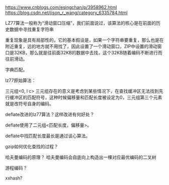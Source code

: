 https://www.cnblogs.com/esingchan/p/3958962.html
https://blog.csdn.net/jison_r_wang/category_6335784.html

LZ77算法一般称为“滑动窗口压缩”，我们前面说过，该算法的核心是在前面的历史数据中寻找重复字符串

重复现象是具有局部性的，它的基本假设是，如果一个字符串要重复，那么也是在附近重复，远的地方就不用找了，因此设置了一个滑动窗口，ZIP中设置的滑动窗口是32KB，那么就是往前面32KB的数据中去找，这个32KB随着编码不断进行而往前滑动。

字典匹配。

lz77原始算法：

三元组<0, l c>
三元组存在的意义是考虑到某些情况下，在查找缓冲区无法找到先行缓冲区的匹配符号，这种时候偏移量和匹配长度被设定为0，三元组第三个元素就是改符号自身的编码。

deflate改进的lz77算法？这样改进有何好处？

deflate使用了二元组<匹配长度，偏移量>。

deflate中找匹配长度最长是通过谈心算法。


gzip如何优化查找的过程？


哈夫曼编码的原理？
哈夫曼编码会自底向上构造出一棵对应最优编码的二叉树


游程编码？


xxhash?




